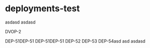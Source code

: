 # deployments-test

asdasd
asdasd

DVOP-2

DEP-51DEP-51
DEP-51DEP-51
DEP-52
DEP-53
DEP-54asd
asd
asdasd
